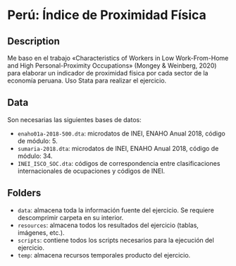 # Perú: Índice de Proximidad Física

## Description
Me baso en el trabajo «Characteristics of Workers in Low Work-From-Home and High Personal-Proximity Occupations» (Mongey & Weinberg, 2020) para elaborar un indicador de proximidad física por cada sector de la economía peruana. Uso Stata para realizar el ejercicio.

## Data
Son necesarias las siguientes bases de datos:
* `enaho01a-2018-500.dta`: microdatos de INEI, ENAHO Anual 2018, código de módulo: 5.
* `sumaria-2018.dta`: microdatos de INEI, ENAHO Anual 2018, código de módulo: 34.
* `INEI_ISCO_SOC.dta`: códigos de correspondencia entre clasificaciones internacionales de ocupaciones y códigos de INEI.

## Folders
* `data`: almacena toda la información fuente del ejercicio. Se requiere descomprimir carpeta en su interior.
* `resources`: almacena todos los resultados del ejercicio (tablas, imágenes, etc.).
* `scripts`: contiene todos los scripts necesarios para la ejecución del ejercicio.
* `temp`: almacena recursos temporales producto del ejercicio.
